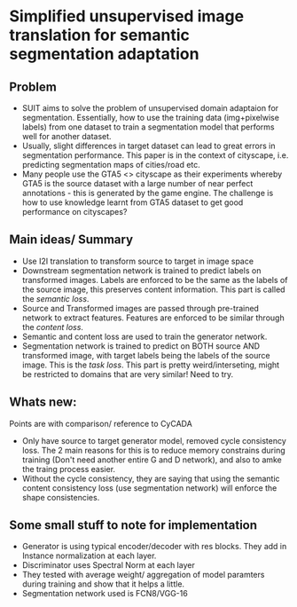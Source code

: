 # Simplified unsupervised image translation for semantic segmentation adaptation

## Problem
- SUIT aims to solve the problem of unsupervised domain adaptaion for segmentation. Essentially, how to use the training data (img+pixelwise labels) from one dataset to train a segmentation model that performs well for another dataset.
- Usually, slight differences in target dataset can lead to great errors in segmentation performance. This paper is in the context of cityscape, i.e. predicting segmentation maps of cities/road etc. 
- Many people use the GTA5 <> cityscape as their experiments whereby GTA5 is the source dataset with a large number of near perfect annotations - this is generated by the game engine. The challenge is how to use knowledge learnt from GTA5 dataset to get good performance on cityscapes?

## Main ideas/ Summary
- Use I2I translation to transform source to target in image space
- Downstream segmentation network is trained to predict labels on transformed images. Labels are enforced to be the same as the labels of the source image, this preserves content information. This part is called the *semantic loss*.
- Source and Transformed images are passed through pre-trained network to extract features. Features are enforced to be similar through the *content loss*.
- Semantic and content loss are used to train the generator network.
- Segmentation network is trained to predict on BOTH source AND transformed image, with target labels being the labels of the source image. This is the *task loss*. This part is pretty weird/interseting, might be restricted to domains that are very similar! Need to try.

## Whats new:
Points are with comparison/ reference to CyCADA
- Only have source to target generator model, removed cycle consistency loss. The 2 main reasons for this is to reduce memory constrains during training (Don't need another entire G and D network), and also to amke the traing process easier.
- Without the cycle consistency, they are saying that using the semantic content consistency loss (use segmentation network) will enforce the shape consistencies.

## Some small stuff to note for implementation
- Generator is using typical encoder/decoder with res blocks. They add in Instance normalization at each layer.
- Discriminator uses Spectral Norm at each layer
- They tested with average weight/ aggregation of model paramters during training and show that it helps a little.
- Segmentation network used is FCN8/VGG-16 